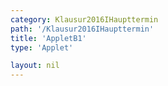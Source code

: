 ```yaml
---
category: Klausur2016IHaupttermin
path: '/Klausur2016IHaupttermin'
title: 'AppletB1'
type: 'Applet'

layout: nil
---
```

<link type="text/css" href="https://cdnjs.cloudflare.com/ajax/libs/jsxgraph/0.99.6/jsxgraph.css"><link rel="stylesheet" type="text/css" href="//cdnjs.cloudflare.com/ajax/libs/jsxgraph/0.99.7/jsxgraph.css" />
<div id="89d9fc34-2fc6-4d01-a797-ca698807be03" class="jxgbox" style="width:500px; height:500px">
<script type="text/javascript">
    (function() {
const board = JXG.JSXGraph.initBoard('89d9fc34-2fc6-4d01-a797-ca698807be03', {
    							boundingbox: [-10, 13, 7, -4],
                  axis: false
              });
              
var M = board.create('point', [0,0], {name:'M', fixed:true, color:'red'}); 
var A = board.create('point', [-9,0], {name:'A', fixed:true, color:'red'}); 
var S = board.create('point', [0,10], {name:'S', fixed:true, color:'red'}); 

var B = board.create('point', [-2.12, -2.12], {name:'B', fixed:true, color:'red'});
var C = board.create('point', [2.12, 2.12], {name:'C', fixed:true, color:'red'});

board.create('segment', [C,S], {color:'red'});
var AS = board.create('segment', [A,S], {color:'red'});
board.create('segment', [B,S], {color:'red'});
board.create('segment', [C,A], {color:'red'});
board.create('segment', [C,M], {color:'red'});
board.create('segment', [B,M], {color:'red'});
board.create('segment', [A,B], {color:'red'});
board.create('segment', [M,S], {color:'gray', strokewidzh:1});

var P = board.create('glider', [AS], {name:'P', color:'orange'});
board.create('polygon', [A,M,P]);
board.create('segment', [P,M], {color:'green', strokewidzh:1});
board.create('segment', [P,C], {color:'green', strokewidzh:1});
board.create('segment', [P,A], {color:'green', strokewidzh:1});
var PMA = board.create('angle', [P,M,A], {name:'&phi;',orthotype:'sectordot'});
var APM = board.create('angle', [A,P,M], {name:' ', orthotype:'sectordot'});
var NR_T = board.create('text', [2.7, 12, '2016 HT 1 B2'], {fontsize:18});
var phi_t= board.create('text', [-7,10, function(){return '&phi; = ' + JXG.toFixed(PMA.Value()*180/Math.PI, 2);}],{fontsize:18, color:'orange'});
board.create('text', [-4.5, -0.3, '9'], {color:'blue', fontsize:16});
board.create('text', [-0.8, -1, '6'], {color:'red', fontsize:16});
board.create('text', [1.2, 1, '6'], {color:'red', fontsize:16});
board.create('text', [0.1, 5, '12'], {color:'gray', fontsize:16});  </script>
  </div>
